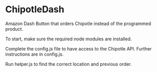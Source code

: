 # ChipotleDash
Amazon Dash Button that orders Chipotle instead of the programmed product.

To start, make sure the required node modules are installed.

Complete the config.js file to have access to the Chipotle API. Further instructions are in config.js.

Run helper.js to find the correct location and previous order.
